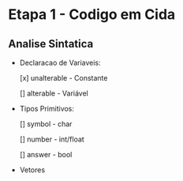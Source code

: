 # Etapa 1 - Codigo em Cida

## Analise Sintatica

- Declaracao de Variaveis:
    
    [x] unalterable - Constante
    
    [] alterable - Variável

- Tipos Primitivos:
    
    [] symbol - char

    [] number - int/float

    [] answer - bool

- Vetores